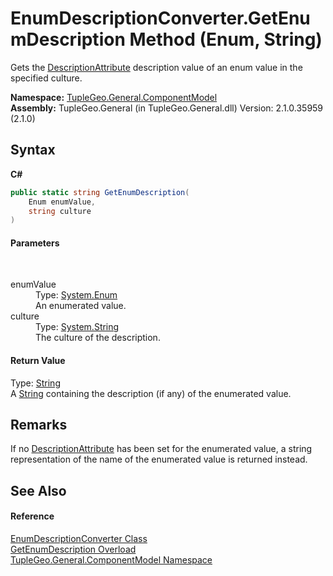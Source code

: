 # EnumDescriptionConverter.GetEnumDescription Method (Enum, String)
 

Gets the <a href="T_TupleGeo_General_Attributes_DescriptionAttribute">DescriptionAttribute</a> description value of an enum value in the specified culture.

**Namespace:**&nbsp;<a href="N_TupleGeo_General_ComponentModel">TupleGeo.General.ComponentModel</a><br />**Assembly:**&nbsp;TupleGeo.General (in TupleGeo.General.dll) Version: 2.1.0.35959 (2.1.0)

## Syntax

**C#**<br />
``` C#
public static string GetEnumDescription(
	Enum enumValue,
	string culture
)
```


#### Parameters
&nbsp;<dl><dt>enumValue</dt><dd>Type: <a href="http://msdn2.microsoft.com/en-us/library/1zt1ybx4" target="_blank">System.Enum</a><br />An enumerated value.</dd><dt>culture</dt><dd>Type: <a href="http://msdn2.microsoft.com/en-us/library/s1wwdcbf" target="_blank">System.String</a><br />The culture of the description.</dd></dl>

#### Return Value
Type: <a href="http://msdn2.microsoft.com/en-us/library/s1wwdcbf" target="_blank">String</a><br />A <a href="http://msdn2.microsoft.com/en-us/library/s1wwdcbf" target="_blank">String</a> containing the description (if any) of the enumerated value.

## Remarks
If no <a href="http://msdn2.microsoft.com/en-us/library/xwb66ftt" target="_blank">DescriptionAttribute</a> has been set for the enumerated value, a string representation of the name of the enumerated value is returned instead.

## See Also


#### Reference
<a href="T_TupleGeo_General_ComponentModel_EnumDescriptionConverter">EnumDescriptionConverter Class</a><br /><a href="Overload_TupleGeo_General_ComponentModel_EnumDescriptionConverter_GetEnumDescription">GetEnumDescription Overload</a><br /><a href="N_TupleGeo_General_ComponentModel">TupleGeo.General.ComponentModel Namespace</a><br />